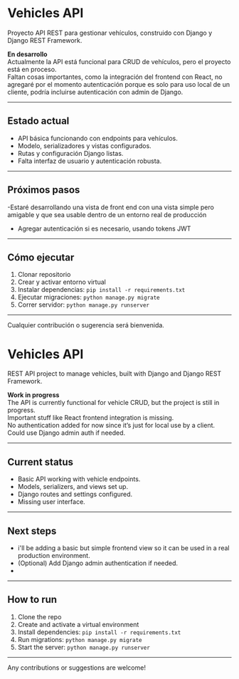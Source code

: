 # Vehicles API

Proyecto API REST para gestionar vehículos, construido con Django y Django REST Framework.

 **En desarrollo**  
Actualmente la API está funcional para CRUD de vehículos, pero el proyecto está en proceso.  
Faltan cosas importantes, como la integración del frontend con React, no agregaré por el momento autenticación porque es solo para uso local de un cliente, podría incluirse autenticación con admin de Django.

---

## Estado actual

- API básica funcionando con endpoints para vehículos.
- Modelo, serializadores y vistas configurados.
- Rutas y configuración Django listas.
- Falta interfaz de usuario y autenticación robusta.

---

## Próximos pasos

-Estaré desarrollando una vista de front end con una vista simple pero amigable y que sea usable dentro de un entorno real de producción
- Agregar autenticación si es necesario, usando tokens JWT


---

## Cómo ejecutar

1. Clonar repositorio
2. Crear y activar entorno virtual
3. Instalar dependencias: `pip install -r requirements.txt`
4. Ejecutar migraciones: `python manage.py migrate`
5. Correr servidor: `python manage.py runserver`

---

Cualquier contribución o sugerencia será bienvenida.


# Vehicles API

REST API project to manage vehicles, built with Django and Django REST Framework.

 **Work in progress**  
The API is currently functional for vehicle CRUD, but the project is still in progress.  
Important stuff like React frontend integration is missing.  
No authentication added for now since it’s just for local use by a client. Could use Django admin auth if needed.

---

## Current status

- Basic API working with vehicle endpoints.  
- Models, serializers, and views set up.  
- Django routes and settings configured.  
- Missing user interface.

---

## Next steps

- i'll be adding a basic but simple frontend view so it can be used in a real production environment.
- (Optional) Add Django admin authentication if needed.  
- 

---

## How to run

1. Clone the repo  
2. Create and activate a virtual environment  
3. Install dependencies: `pip install -r requirements.txt`  
4. Run migrations: `python manage.py migrate`  
5. Start the server: `python manage.py runserver`

---

Any contributions or suggestions are welcome!
